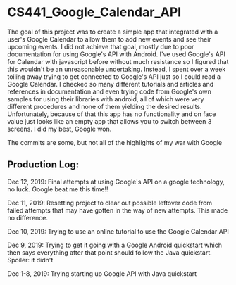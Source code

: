 # CS441_Google_Calendar_API

The goal of this project was to create a simple app that integrated with a user's Google Calendar to allow them to add new events and see their upcoming events.
I did not achieve that goal, mostly due to poor documentation for using Google's API with Android. I've used Google's API for Calendar with javascript before without much resistance so I figured that this wouldn't be an unreasonable undertaking.
Instead, I spent over a week toiling away trying to get connected to Google's API just so I could read a Google Calendar. I checked so many different tutorials and articles and references in documentation and even trying code from Google's own samples for using their libraries with android, all of which were very different procedures and none of them yielding the desired results.
Unfortunately, because of that this app has no functionality and on face value just looks like an empty app that allows you to switch between 3 screens.
I did my best, Google won.

The commits are some, but not all of the highlights of my war with Google

## Production Log:

Dec 12, 2019: Final attempts at using Google's API on a google technology, no luck. Google beat me this time!!

Dec 11, 2019: Resetting project to clear out possible leftover code from failed attempts that may have gotten in the way of new attempts. This made no difference.

Dec 10, 2019: Trying to use an online tutorial to use the Google Calendar API

Dec 9, 2019: Trying to get it going with a Google Android quickstart which then says everything after that point should follow the Java quickstart. Spoiler: it didn't

Dec 1-8, 2019: Trying starting up Google API with Java quickstart 
